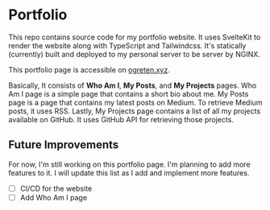 # Portfolio

This repo contains source code for my portfolio website. It uses SvelteKit to render the website along with TypeScript and Tailwindcss. It's  statically (currently) built and deployed to my personal server to be server by NGINX. 

This portfolio page is accessible on [ogreten.xyz](https://ogreten.xyz).

Basically, It consists of **Who Am I**, **My Posts**, and **My Projects** pages. Who Am I page is a simple page that contains a short bio about me. My Posts page is a page that contains my latest posts on Medium. To retrieve Medium posts, it uses RSS. Lastly, My Projects page contains a list of all my projects available on GitHub. It uses GitHub API for retrieving those projects.

## Future Improvements

For now, I'm still working on this portfolio page. I'm planning to add more features to it. I will update this list as I add and implement more features.

- [ ] CI/CD for the website
- [ ] Add Who Am I page